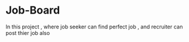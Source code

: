 # Job-Board
In this project , where job seeker can find perfect job , and recruiter can post thier job also 
